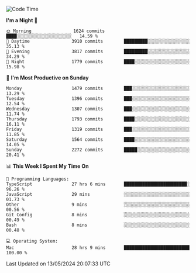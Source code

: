 <!--START_SECTION:waka-->
![Code Time](http://img.shields.io/badge/Code%20Time-3%2C954%20hrs%2019%20mins-blue)

**I'm a Night 🦉** 

```text
🌞 Morning                1624 commits        ████░░░░░░░░░░░░░░░░░░░░░   14.59 % 
🌆 Daytime                3910 commits        █████████░░░░░░░░░░░░░░░░   35.13 % 
🌃 Evening                3817 commits        █████████░░░░░░░░░░░░░░░░   34.29 % 
🌙 Night                  1779 commits        ████░░░░░░░░░░░░░░░░░░░░░   15.98 % 
```
📅 **I'm Most Productive on Sunday** 

```text
Monday                   1479 commits        ███░░░░░░░░░░░░░░░░░░░░░░   13.29 % 
Tuesday                  1396 commits        ███░░░░░░░░░░░░░░░░░░░░░░   12.54 % 
Wednesday                1307 commits        ███░░░░░░░░░░░░░░░░░░░░░░   11.74 % 
Thursday                 1793 commits        ████░░░░░░░░░░░░░░░░░░░░░   16.11 % 
Friday                   1319 commits        ███░░░░░░░░░░░░░░░░░░░░░░   11.85 % 
Saturday                 1564 commits        ████░░░░░░░░░░░░░░░░░░░░░   14.05 % 
Sunday                   2272 commits        █████░░░░░░░░░░░░░░░░░░░░   20.41 % 
```


📊 **This Week I Spent My Time On** 

```text
💬 Programming Languages: 
TypeScript               27 hrs 6 mins       ████████████████████████░   96.26 % 
JavaScript               29 mins             ░░░░░░░░░░░░░░░░░░░░░░░░░   01.73 % 
Other                    9 mins              ░░░░░░░░░░░░░░░░░░░░░░░░░   00.56 % 
Git Config               8 mins              ░░░░░░░░░░░░░░░░░░░░░░░░░   00.49 % 
Bash                     8 mins              ░░░░░░░░░░░░░░░░░░░░░░░░░   00.48 % 

💻 Operating System: 
Mac                      28 hrs 9 mins       █████████████████████████   100.00 % 
```


 Last Updated on 13/05/2024 20:07:33 UTC
<!--END_SECTION:waka-->
